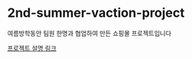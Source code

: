 # 2nd-summer-vaction-project
여름방학동안 팀원 한명과 협업하여 만든 쇼핑몰 프로젝트입니다

[프로젝트 설명 링크](http://www.google.co.kr)
